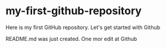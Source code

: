 # my-first-github-repository
Here is my first GitHub repository. Let's get started with Github

README.md was just created. One mor edit at Github
